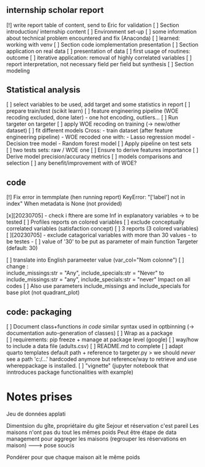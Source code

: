 # <todo>

## internship scholar report
[!] write report table of content, send to Eric for validation 
[ ] Section introduction/ internship content 
[ ] Environment set-up
    [ ] some information about technical problem encountered and fix (Anaconda)
    [ ] learned: working with venv
[ ] Section code iomplementation presentation
[ ] Section application on real data
    [ ] presentation of data
    [ ] first usage of routines: outcome
    [ ] iterative application: removal of highly correlated variables
    [ ] report interpretation, not necessary field per field but synthesis
[ ] Section modeling


## Statistical analysis
[ ] select variables to be used, add target and some statistics in report
[ ] prepare train/test (scikit learn)
[ ] feature engineering pipeline (WOE recoding excluded, done later) - one hot encoding, outliers...
[ ] Run targeter on targeter
[ ] apply WOE recoding on training (-> new/other dataset)
[ ] fit different models
    Cross:
    - train dataset (after feature engineering pipeline)
    - WOE recoded one
    with:
    - Lasso regression model
    - Decision tree model
    - Random forest model
 [ ] Apply pipeline on test sets    
    [ ] two tests sets: raw / WOE one
 [ ] Ensure to derive features importance
 [ ] Derive model precision/accuracy metrics
 [ ] models comparisons and selection
    [ ] any benefit/improvement with of WOE?


## code
[!] Fix error in temmplate (hen running report)
    KeyError: "['label'] not in index"
    When metadata is None (not provided)

[x][20230705] - check i fthere are some Inf in explanatory variables
    -> to be tested
[ ] Profiles reports on colored variables
    [ ] exclude conceptually correlated variables (satisfaction concept)
    [ ] 3 reports (3 colored variables)
[ ][20230705] - exclude catagorical variables with more than 30 values
    - to be testes
    - [ ] value of '30' to be put as parameter of main function Targeter (default: 30)

[ ] translate into English  parameeter value (var_col="Nom colonne")
[ ]  change :   
    include_missings:str = "Any", include_specials:str = "Never"
    to
    include_missings:str = "any", include_specials:str = "never"
    Impact on all codes
[ ] Also use parameters include_missings and  include_specials for base plot (not quadrant_plot)

## code: packaging
[ ]   Document class+functions *in code* similar syntax used in optbinning (-> documentation auto-generation of classes)
[ ] Wrap as a package   
    [ ] requirements: pip freeze + manage at package level (google)
    [ ] way/how to include a data  file (adults.csv)
    [ ] README.md to complete
    [ ] adapt quarto templates  default path + reference to targeter.py > we should *never* see a path 'c:/...' hardcoded anymore but reference/way to retrieve and use whereppackage is installed.
[ ] "vignette" (jupyter notebook that inntroduces package functionalities with example)




# Notes prises 

Jeu de données applati

Dimentsion du gîte, propriétaire du gite
Sejour et réservation c'est pareil 
Les maisons n'ont pas du tout les mêmes poids
Peut être étape de data management pour aggreger les maisons (regrouper les réservations en maison)   ---> pose soucis 

Pondérer pour que chaque maison ait le même poids 
